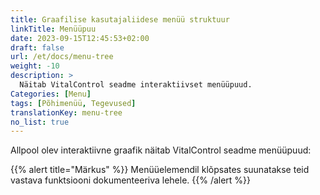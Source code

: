 ```yaml
---
title: Graafilise kasutajaliidese menüü struktuur
linkTitle: Menüüpuu
date: 2023-09-15T12:45:53+02:00
draft: false
url: /et/docs/menu-tree
weight: -10
description: >
  Näitab VitalControl seadme interaktiivset menüüpuud.
Categories: [Menu]
tags: [Põhimenüü, Tegevused]
translationKey: menu-tree
no_list: true
---
```


Allpool olev interaktiivne graafik näitab VitalControl seadme menüüpuud:

{{% alert title="Märkus" %}}
Menüüelemendil klõpsates suunatakse teid vastava funktsiooni dokumenteeriva lehele.
{{% /alert %}}

<object data="menu-tree.svg" type="image/svg+xml" width="1100" >
</object>
